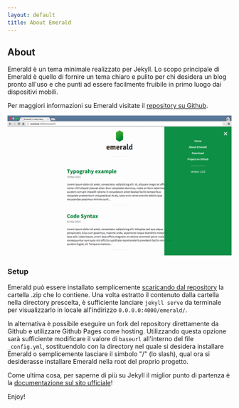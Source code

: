 ```yaml
---
layout: default
title: About Emerald
---
```

## About
Emerald è un tema minimale realizzato per Jekyll. Lo scopo principale di Emerald è quello di fornire un tema chiaro e pulito per chi desidera un blog pronto all'uso e che punti ad essere facilmente fruibile in primo luogo dai dispositivi mobili.

Per maggiori informazioni su Emerald visitate il [repository su Github](https://github.com/KingFelix/emerald/).

![Emerald](/img/Emerald01.png "Emerald")

### Setup
Emerald può essere installato semplicemente [scaricando dal repository](https://github.com/KingFelix/emerald/archive/master.zip) la cartella .zip che lo contiene.
Una volta estratto il contenuto dalla cartella nella directory prescelta, è sufficiente lanciare ``jekyll serve`` da terminale per visualizzarlo in locale all'indirizzo ``0.0.0.0:4000/emerald/``.

In alternativa è possibile eseguire un fork del repository direttamente da Github e utilizzare Github Pages come hosting. Utilizzando questa opzione sarà sufficiente modificare il valore di ``baseurl`` all'interno del file ``_config.yml``, sostituendolo con la directory nel quale si desidera installare Emerald o semplicemente lasciare il simbolo "/" (lo slash), qual ora si desiderasse installare Emerald nella root del proprio progetto.

Come ultima cosa, per saperne di più su Jekyll il miglior punto di partenza è la [documentazione sul sito ufficiale](http://jekyllrb.com)!

Enjoy!
